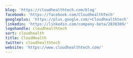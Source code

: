 ```yaml
---
blog: 'https://cloudhealthtech.com/blog'
facebook: 'https://facebook.com/CloudhealthTech'
googleplus: 'https://plus.google.com/+Cloudhealthtech'
linkedin: 'https://linkedin.com/company-beta/2838309/'
logohandle: cloudhealthtech
sort: cloudhealth
title: CloudHealth
twitter: cloudhealthtech
website: 'https://www.cloudhealthtech.com/'
---
```

